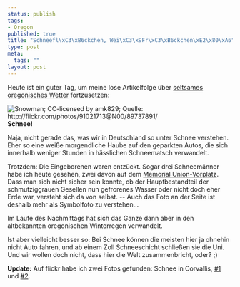 ```yaml
--- 
status: publish
tags: 
- Oregon
published: true
title: "Schneefl\xC3\xB6ckchen, Wei\xC3\x9Fr\xC3\xB6ckchen\xE2\x80\xA6"
type: post
meta: 
  tags: ""
layout: post
---
```

Heute ist ein guter Tag, um meine lose Artikelfolge über <a href="/archives/2006/01/23/regen-rekord/">seltsames</a> <a href="/archives/2006/02/09/auch-das-ist-oregon/">oregonisches Wetter</a> fortzusetzen:

<img src="http://static.flickr.com/17/89737891_341c739cc3_m.jpg" alt="Snowman; CC-licensed by amk829; Quelle: http://flickr.com/photos/91021713@N00/89737891/" class="alignright" /><strong>Schnee!</strong>

Naja, nicht gerade das, was wir in Deutschland so unter Schnee verstehen. Eher so eine weiße morgendliche Haube auf den geparkten Autos, die sich innerhalb weniger Stunden in hässlichen Schneematsch verwandelt.

Trotzdem: Die Eingeborenen waren entzückt. Sogar drei Schneemänner habe ich heute gesehen, zwei davon auf dem <a href="http://webcam.oregonstate.edu/">Memorial Union-Vorplatz</a>. Dass man sich nicht sicher sein konnte, ob der Hauptbestandteil der schmutziggrauen Gesellen nun gefrorenes Wasser oder nicht doch eher Erde war, versteht sich da von selbst. -- Auch das Foto an der Seite ist deshalb mehr als Symbolfoto zu verstehen...

Im Laufe des Nachmittags hat sich das Ganze dann aber in den altbekannten oregonischen Winterregen verwandelt.

Ist aber vielleicht besser so: Bei Schnee können die meisten hier ja ohnehin nicht Auto fahren, und ab einem Zoll Schneeschicht schließen sie die Uni. Und wir wollen doch nicht, dass hier die Welt zusammenbricht, oder? ;)

<strong>Update:</strong> Auf flickr habe ich zwei Fotos gefunden: Schnee in Corvallis, <a href="http://www.flickr.com/photos/deepsurface/110743962/">#1</a> und <a href="http://www.flickr.com/photos/deepsurface/110743911/">#2</a>.
